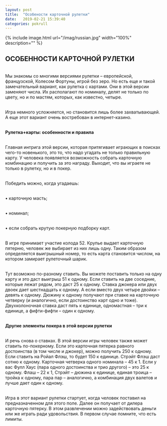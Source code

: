 ```yaml
---
layout: post
title:  "Особености карточной рулетки"
date:   2019-02-21 15:39:40
categories: pokrull
---
```


{% include image.html url="/imag/russian.jpg" width="100%" description="" %}


## ОСОБЕННОСТИ КАРТОЧНОЙ РУЛЕТКИ

<br>Мы знакомы со многими версиями рулетки – европейской, французской, Колесом Фортуны, игрой без зеро. Но есть еще и такой замечательный вариант, как рулетка с картами. Они в этой версии заменяют числа. Их располагают по номиналу, делят не только по цвету, но и по мастям, которых, как известно, четыре.

<br>Игра немного усложняется, но становится лишь более захватывающей. А еще этот вариант очень востребован в интернет-казино.

<br><strong>Рулетка+карты: особенности и правила</strong>

<br>Главная интрига этой версии, которая притягивает играющих в поисках чего-то новенького, это то, что надо угадать не только правильную карту. У человека появляется возможность собрать карточную комбинацию и получить за это награду. Выходит, что вы играете не только в рулетку, но и в покер.

<br>Победить можно, когда угадаешь:

<br>•	карточную масть;

<br>•	номинал;

<br>•	если собрать крутую покерную подборку карт.

<br>В игре принимает участие колода 52. Крупье выдает карточную пятерню, человек же выбирает из них лишь одну. Таким образом определяется выигрышный номер, то есть карта становится числом, на котором замирает рулеточный шарик.

<br>Тут возможно по-разному ставить. Вы можете поставить только на одну карту и это даст выигрыш 51 к одному. Если ставить на две соседние, которые лежат рядом, это даст 25 к одному. Ставка джокера или двух двоек дает шестнадцать к одному. А если вместо двух четыре двойки – девять к одному. Дюжину к одному получают при ставке на карточную четверку (и аналогично, если достоинство карт одно и тоже). Двухколоночная ставка даст пять к единице, одномастная – три к единице, а фифти-фифти – один к одному.

<br><strong>Другие элементы покера в этой версии рулетки</strong>

<br>И речь снова о ставках. В этой версии игры человек также может ставить по-покерному. Если это карточная пятерка равного достоинства (в том числе и джокер), можно получить 250 к одному. Если ставить на Ройал Флэш, то будет 150 к единице. Стрэйт Флэш даст сотню к одному. Карточная четверка одного номинала – 45 к 1. Если у вас Фулл Хаус (пара одного достоинства и трио другого) – это 25 к одному. Флаш – 22 к 1, Стрэйт – дюжина к единице, единая троица – тройка к одному, пара пар – аналогично, а комбинация двух валетов и лучше дает один к одному.

<br>Игра в этот вариант рулетки стартует, когда человек поставил на предназначенном для этого поле. Далее он получает от дилера карточную пятерку. 
В этом развлечении можно задействовать деньги или же играть ради удовольствия. В первом случае помните, что есть лимиты. 
 
